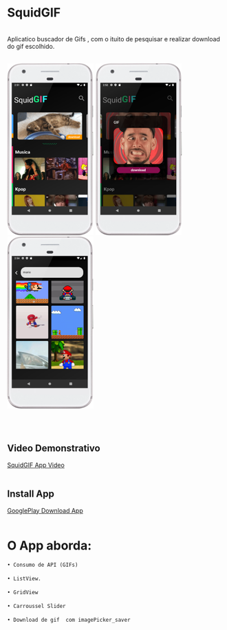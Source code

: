 # SquidGIF
 
<br>
Aplicatico buscador de Gifs , com o ituito de pesquisar e realizar download do gif escolhido.
<br><br>
<div align="left">
  
 <img  width="200" height="400" src="assets/print1.png"><span style="padding-left:2px"></span>
 <img  width="200" height="400" src="assets/print2.png"><span style="padding-left:2px"></span>
 <img  width="200" height="400" src="assets/print3.png"><span style="padding-left:2px"></span>
 
 

 
 </div>
 <br><br>
 
 ## Video Demonstrativo
 
 [SquidGIF App Video](https://youtu.be/ec6wl12Lgy4)
 <br><br>
 
 
 ## Install App
 
 [GooglePlay Download App](https://play.google.com/store/apps/details?id=com.dantas.thiago.squidgif)
 <br><br>
 
 # O App aborda:

    • Consumo de API (GIFs)
  
    • ListView.
    
    • GridView
  
    • Carroussel Slider
  
    • Download de gif  com imagePicker_saver
    
    
